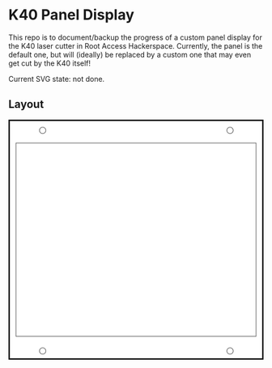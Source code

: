 # K40 Panel Display

This repo is to document/backup the progress of a custom panel display for the K40 laser cutter in Root Access Hackerspace.
Currently, the panel is the default one, but will (ideally) be replaced by a custom one that may even get cut by the K40 itself!

Current SVG state: not done.

## Layout
![K40 Display Panel](laser-display.svg "K40 Display Panel")
